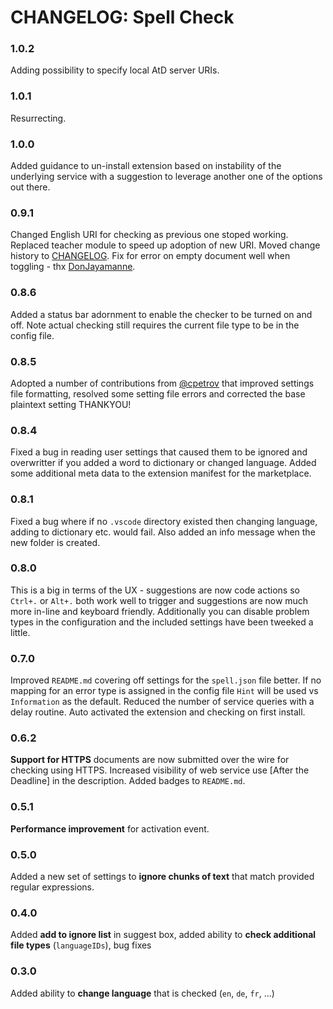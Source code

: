 # CHANGELOG: Spell Check

### 1.0.2
Adding possibility to specify local AtD server URIs.

### 1.0.1
Resurrecting.

### 1.0.0
Added guidance to un-install extension based on instability of the underlying service with a suggestion to leverage another one of the options out there.

### 0.9.1
Changed English URI for checking as previous one stoped working.  Replaced teacher module to speed up adoption of new URI.  Moved change history to [CHANGELOG](CHANGELOG.md).  Fix for error on empty document well when toggling - thx [DonJayamanne](https://github.com/DonJayamanne).

### 0.8.6
Added a status bar adornment to enable the checker to be turned on and off.  Note actual checking still requires the current file type to be in the config file.

### 0.8.5
Adopted a number of contributions from [@cpetrov](https://github.com/cpetrov) that improved settings file formatting, resolved some setting file errors and corrected the base plaintext setting THANKYOU!

### 0.8.4
Fixed a bug in reading user settings that caused them to be ignored and overwritter if you added a word to dictionary or changed language.  Added some additional meta data to the extension manifest for the marketplace.

### 0.8.1
Fixed a bug where if no `.vscode` directory existed then changing language, adding to dictionary etc. would fail.  Also added an info message when the new folder is created.

### 0.8.0
This is a big in terms of the UX - suggestions are now code actions so `Ctrl+.` or `Alt+.` both work well to trigger and suggestions are now much more in-line and keyboard friendly.  Additionally you can disable problem types in the configuration and the included settings have been tweeked a little.

### 0.7.0
Improved `README.md` covering off settings for the `spell.json` file better.  If no mapping for an error type is assigned in the config file `Hint` will be used vs `Information` as the default.  Reduced the number of service queries with a delay routine.  Auto activated the extension and checking on first install.

### 0.6.2
**Support for HTTPS** documents are now submitted over the wire for checking using HTTPS.  Increased visibility of web service use [After the Deadline] in the description.  Added badges to `README.md`.

### 0.5.1
**Performance improvement** for activation event.

### 0.5.0
Added a new set of settings to **ignore chunks of text** that match provided regular expressions.

### 0.4.0
Added **add to ignore list** in suggest box, added ability to **check additional file types** (`languageIDs`), bug fixes

### 0.3.0
Added ability to **change language** that is checked (`en`, `de`, `fr`, ...)
